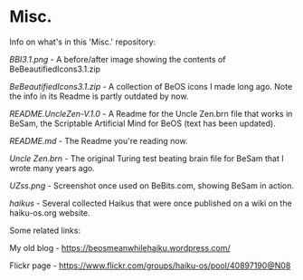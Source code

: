 # Misc.
Info on what's in this 'Misc.' repository:


*BBI3.1.png* - A before/after image showing the contents of BeBeautifiedIcons3.1.zip

*BeBeautifiedIcons3.1.zip* - A collection of BeOS icons I made long ago. Note the info in its Readme is partly outdated by now.

*README.UncleZen-V.1.0* - A Readme for the Uncle Zen.brn file that works in BeSam, the Scriptable Artificial Mind for BeOS (text has been updated).

*README.md* - The Readme you're reading now.

*Uncle Zen.brn* - The original Turing test beating brain file for BeSam that I wrote many years ago.

*UZss.png* - Screenshot once used on BeBits.com, showing BeSam in action.

*haikus* - Several collected Haikus that were once published on a wiki on the haiku-os.org website.


Some related links:

My old blog - https://beosmeanwhilehaiku.wordpress.com/

Flickr page - https://www.flickr.com/groups/haiku-os/pool/40897190@N08
